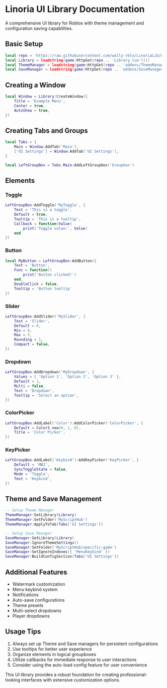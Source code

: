 # Linoria UI Library Documentation

A comprehensive UI library for Roblox with theme management and configuration saving capabilities.

## Basic Setup

```lua:setup.lua
local repo = 'https://raw.githubusercontent.com/wally-rblx/LinoriaLib/main/'
local Library = loadstring(game:HttpGet(repo .. 'Library.lua'))()
local ThemeManager = loadstring(game:HttpGet(repo .. 'addons/ThemeManager.lua'))()
local SaveManager = loadstring(game:HttpGet(repo .. 'addons/SaveManager.lua'))()
```

## Creating a Window

```lua:window.lua
local Window = Library:CreateWindow({
    Title = 'Example Menu',
    Center = true,
    AutoShow = true,
})
```

## Creating Tabs and Groups

```lua:tabs.lua
local Tabs = {
    Main = Window:AddTab('Main'),
    ['UI Settings'] = Window:AddTab('UI Settings'),
}

local LeftGroupBox = Tabs.Main:AddLeftGroupbox('Groupbox')
```

## Elements

### Toggle
```lua:elements/toggle.lua
LeftGroupBox:AddToggle('MyToggle', {
    Text = 'This is a toggle',
    Default = true,
    Tooltip = 'This is a tooltip',
    Callback = function(Value)
        print('Toggle value:', Value)
    end
})
```

### Button
```lua:elements/button.lua
local MyButton = LeftGroupBox:AddButton({
    Text = 'Button',
    Func = function()
        print('Button clicked!')
    end,
    DoubleClick = false,
    Tooltip = 'Button tooltip'
})
```

### Slider
```lua:elements/slider.lua
LeftGroupBox:AddSlider('MySlider', {
    Text = 'Slider',
    Default = 0,
    Min = 0,
    Max = 5,
    Rounding = 1,
    Compact = false,
})
```

### Dropdown
```lua:elements/dropdown.lua
LeftGroupBox:AddDropdown('MyDropdown', {
    Values = { 'Option 1', 'Option 2', 'Option 3' },
    Default = 1,
    Multi = false,
    Text = 'Dropdown',
    Tooltip = 'Select an option',
})
```

### ColorPicker
```lua:elements/colorpicker.lua
LeftGroupBox:AddLabel('Color'):AddColorPicker('ColorPicker', {
    Default = Color3.new(0, 1, 0),
    Title = 'Color Picker',
})
```

### KeyPicker
```lua:elements/keypicker.lua
LeftGroupBox:AddLabel('Keybind'):AddKeyPicker('KeyPicker', {
    Default = 'MB2',
    SyncToggleState = false,
    Mode = 'Toggle',
    Text = 'Keybind',
})
```

## Theme and Save Management

```lua:management.lua
-- Setup Theme Manager
ThemeManager:SetLibrary(Library)
ThemeManager:SetFolder('MyScriptHub')
ThemeManager:ApplyToTab(Tabs['UI Settings'])

-- Setup Save Manager
SaveManager:SetLibrary(Library)
SaveManager:IgnoreThemeSettings()
SaveManager:SetFolder('MyScriptHub/specific-game')
SaveManager:SetIgnoreIndexes({ 'MenuKeybind' })
SaveManager:BuildConfigSection(Tabs['UI Settings'])
```

## Additional Features

- Watermark customization
- Menu keybind system
- Notifications
- Auto-save configurations
- Theme presets
- Multi-select dropdowns
- Player dropdowns

## Usage Tips

1. Always set up Theme and Save managers for persistent configurations
2. Use tooltips for better user experience
3. Organize elements in logical groupboxes
4. Utilize callbacks for immediate response to user interactions
5. Consider using the auto-load config feature for user convenience

This UI library provides a robust foundation for creating professional-looking interfaces with extensive customization options.
